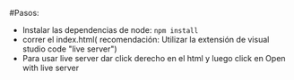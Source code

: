 #Pasos:

- Instalar las dependencias de node: <code>npm install</code>
- correr el index.html( recomendación: Utilizar la extensión de visual studio code "live server")
- Para usar live server dar click derecho en el html y luego click en Open with live server
